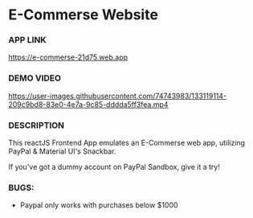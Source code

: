 # E-Commerse Website

### APP LINK
https://e-commerse-21d75.web.app

### DEMO VIDEO
https://user-images.githubusercontent.com/74743983/133119114-209c9bd8-83e0-4e7a-9c85-dddda5ff3fea.mp4

### DESCRIPTION
This reactJS Frontend App emulates an E-Commerse web app, utilizing PayPal & Material UI's Snackbar.

If you've got a dummy account on PayPal Sandbox, give it a try!

### BUGS:
- Paypal only works with purchases below $1000
